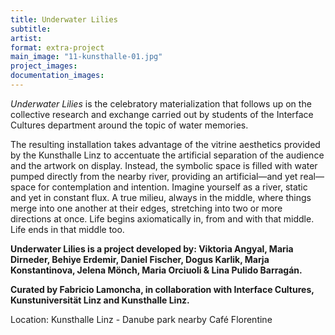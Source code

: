 ```yaml
---
title: Underwater Lilies
subtitle: 
artist: 
format: extra-project
main_image: "11-kunsthalle-01.jpg"
project_images:
documentation_images:
---
```


*Underwater Lilies* is the celebratory materialization that follows up on the collective research and exchange carried out by students of the Interface Cultures department around the topic of water memories.  

The resulting installation takes advantage of the vitrine aesthetics provided by the Kunsthalle Linz to accentuate the artificial separation of the audience and the artwork on display. Instead, the symbolic space is filled with water pumped directly from the nearby river, providing an artificial—and yet real—space for contemplation and intention. 
Imagine yourself as a river, static and yet in constant flux. A true milieu, always in the middle, where things merge into one another at their edges, stretching into two or more directions at once. Life begins axiomatically in, from and with that middle. Life ends in that middle too. 
 
**Underwater Lilies is a project developed by: Viktoria Angyal, Maria Dirneder, Behiye Erdemir, Daniel Fischer, Dogus Karlik, Marja Konstantinova, Jelena Mönch, Maria Orciuoli & Lina Pulido Barragán.**
 
**Curated by Fabricio Lamoncha, in collaboration with Interface Cultures, Kunstuniversität Linz and Kunsthalle Linz.** 
 
Location: Kunsthalle Linz - Danube park nearby Café Florentine
